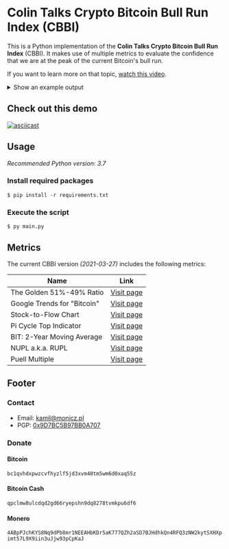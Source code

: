 # Colin Talks Crypto Bitcoin Bull Run Index (CBBI)

This is a Python implementation of the **Colin Talks Crypto Bitcoin Bull Run Index** (CBBI). It makes use of multiple metrics to evaluate the confidence that we are at the peak of the current Bitcoin's bull run.

If you want to learn more on that topic, [watch this video](https://www.youtube.com/watch?v=ZFQG59ZMSU0).

<details>
  <summary>Show an example output</summary>

  ![preview image](https://github.com/Zaczero/CBBI/blob/main/resources/preview.png)
</details>

## Check out this demo

[![asciicast](https://asciinema.org/a/6oYLls2F1nCz6Sv6KyMKLL0n7.svg)](https://asciinema.org/a/6oYLls2F1nCz6Sv6KyMKLL0n7)

## Usage

*Recommended Python version: 3.7*

### Install required packages

`$ pip install -r requirements.txt`

### Execute the script

`$ py main.py`

## Metrics

The current CBBI version *(2021-03-27)* includes the following metrics:

| Name | Link |
|---------------|------|
| The Golden 51%-49% Ratio | [Visit page](https://www.tradingview.com/chart/BTCUSD/QBeNL8jt-BITCOIN-The-Golden-51-49-Ratio-600-days-of-Bull-Market-left/) |
| Google Trends for "Bitcoin" | [Visit page](https://trends.google.com/trends/explore?date=today%205-y&q=bitcoin) |
| Stock-to-Flow Chart | [Visit page](https://digitalik.net/btc/) |
| Pi Cycle Top Indicator | [Visit page](https://www.lookintobitcoin.com/charts/pi-cycle-top-indicator/) |
| BIT: 2-Year Moving Average | [Visit page](https://www.lookintobitcoin.com/charts/bitcoin-investor-tool/) |
| NUPL a.k.a. RUPL | [Visit page](https://www.lookintobitcoin.com/charts/relative-unrealized-profit--loss/) |
| Puell Multiple | [Visit page](https://www.lookintobitcoin.com/charts/puell-multiple/) |

## Footer

### Contact

* Email: [kamil@monicz.pl](mailto:kamil@monicz.pl)
* PGP: [0x9D7BC5B97BB0A707](https://gist.github.com/Zaczero/158da01bfd5b6d236f2b8ceb62dd9698)

### Donate

#### Bitcoin

`bc1qvhdxpwzcvfhyzlf5jd3xvm48tm5wm6d0xaq55z`

#### Bitcoin Cash

`qpclmw8ulcdqd2gd66ryepshn9dq8278tvmkpu6df6`

#### Monero

`4ABpPJchKYS8Nq9dPb8mr1NEEAHbKDr5aK777QZh2aSD7BJHdhkQn4RFQ3zNW2kytSXHXpimt57L9X9iin3uJjw93pCpKaJ`
